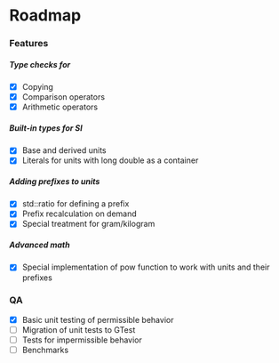 # Roadmap
### Features
##### Type checks for
- [x] Copying
- [x] Comparison operators
- [x] Arithmetic operators
##### Built-in types for SI
- [x] Base and derived units
- [x] Literals for units with long double as a container
##### Adding prefixes to units
- [x] std::ratio for defining a prefix
- [x] Prefix recalculation on demand
- [x] Special treatment for gram/kilogram
##### Advanced math
- [x] Special implementation of pow function to work with units and their prefixes
### QA
- [x] Basic unit testing of permissible behavior
- [ ] Migration of unit tests to GTest
- [ ] Tests for impermissible behavior
- [ ] Benchmarks
